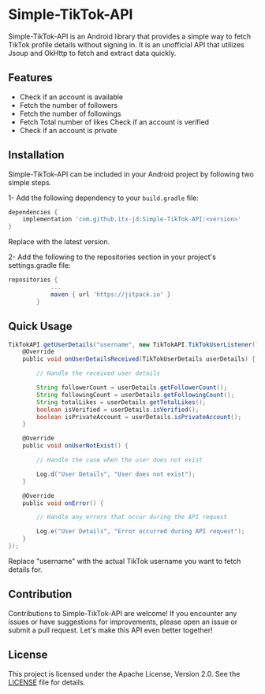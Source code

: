 # Simple-TikTok-API

Simple-TikTok-API is an Android library that provides a simple way to fetch TikTok profile details without signing in. It is an unofficial API that utilizes Jsoup and OkHttp to fetch and extract data quickly.

## Features

- Check if an account is available
- Fetch the number of followers
- Fetch the number of followings
- Fetch Total number of likes
  Check if an account is verified
- Check if an account is private


## Installation

Simple-TikTok-API can be included in your Android project by following two simple steps.

1- Add the following dependency to your `build.gradle` file:

```groovy
dependencies {
    implementation 'com.github.itx-jd:Simple-TikTok-API:<version>'
}
```
Replace <version> with the latest version.

2- Add the following to the repositories section in your project's settings.gradle file:

```groovy
repositories {
			...
			maven { url 'https://jitpack.io' }
		}
```


## Quick Usage

```groovy
TikTokAPI.getUserDetails("username", new TikTokAPI.TikTokUserListener() {
    @Override
    public void onUserDetailsReceived(TikTokUserDetails userDetails) {

        // Handle the received user details

        String followerCount = userDetails.getFollowerCount();
        String followingCount = userDetails.getFollowingCount();
        String totalLikes = userDetails.getTotalLikes();
        boolean isVerified = userDetails.isVerified();
        boolean isPrivateAccount = userDetails.isPrivateAccount();
    }

    @Override
    public void onUserNotExist() {

        // Handle the case when the user does not exist

        Log.d("User Details", "User does not exist");
    }

    @Override
    public void onError() {

        // Handle any errors that occur during the API request

        Log.e("User Details", "Error occurred during API request");
    }
});

```
Replace "username" with the actual TikTok username you want to fetch details for.

## Contribution

Contributions to Simple-TikTok-API are welcome! If you encounter any issues or have suggestions for improvements, please open an issue or submit a pull request. Let's make this API even better together!

## License

This project is licensed under the Apache License, Version 2.0. See the [LICENSE](LICENSE) file for details.
